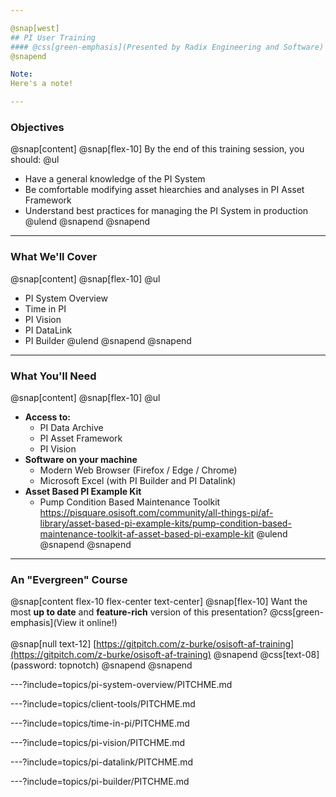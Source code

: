 ```yaml
---

@snap[west]
## PI User Training
#### @css[green-emphasis](Presented by Radix Engineering and Software)
@snapend

Note: 
Here's a note!

---
```


### Objectives
@snap[content]
@snap[flex-10]
By the end of this training session, you should:
@ul[](false)
- Have a general knowledge of the PI System 
- Be comfortable modifying asset hiearchies and analyses in PI Asset Framework
- Understand best practices for managing the PI System in production
@ulend
@snapend
@snapend
---

### What We'll Cover

@snap[content]
@snap[flex-10]
@ul[](false)
- PI System Overview
- Time in PI
- PI Vision
- PI DataLink
- PI Builder
@ulend
@snapend
@snapend

---

### What You'll Need
@snap[content]
@snap[flex-10]
@ul[](false)
- **Access to:**
    - PI Data Archive
    - PI Asset Framework
    - PI Vision
- **Software on your machine**
    - Modern Web Browser (Firefox / Edge / Chrome)
    - Microsoft Excel (with PI Builder and PI Datalink)
- **Asset Based PI Example Kit**
    - Pump Condition Based Maintenance Toolkit<br>https://pisquare.osisoft.com/community/all-things-pi/af-library/asset-based-pi-example-kits/pump-condition-based-maintenance-toolkit-af-asset-based-pi-example-kit 
@ulend
@snapend
@snapend

---

### An "Evergreen" Course
@snap[content flex-10 flex-center text-center]
@snap[flex-10]
Want the most **up to date** and **feature-rich** version of this presentation? @css[green-emphasis](View it online!)
<br><br>
@snap[null text-12]
[https://gitpitch.com/z-burke/osisoft-af-training](https://gitpitch.com/z-burke/osisoft-af-training)
@snapend
@css[text-08](password: topnotch)
@snapend
@snapend

---?include=topics/pi-system-overview/PITCHME.md

---?include=topics/client-tools/PITCHME.md

---?include=topics/time-in-pi/PITCHME.md

---?include=topics/pi-vision/PITCHME.md

---?include=topics/pi-datalink/PITCHME.md

---?include=topics/pi-builder/PITCHME.md

